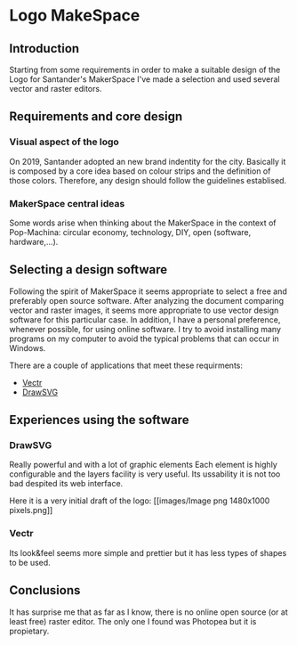 # Logo MakeSpace
## Introduction
Starting from some requirements in order to make a suitable design of the Logo for Santander's MakerSpace I've made a selection and used several vector and raster editors.

## Requirements and core design
### Visual aspect of the logo
On 2019, Santander adopted an new brand indentity for the city. Basically it is composed by a core idea based on colour strips and the definition of those colors. Therefore, any design should follow the guidelines establised.

### MakerSpace central ideas
Some words arise when thinking about the MakerSpace in the context of Pop-Machina: circular economy, technology, DIY, open (software, hardware,...). 

## Selecting a design software
Following the spirit of MakerSpace it seems appropriate to select a free and preferably open source software.  After analyzing the document comparing vector and raster images, it seems more appropriate to use vector design software for this particular case. 
In addition, I have a personal preference, whenever possible, for using online software. I try to avoid installing many programs on my computer to avoid the typical problems that can occur in Windows.

There are a couple of applications that meet these requirments: 
- <a href="http://vectr.com/"> Vectr </a>
- <a href="http://www.drawsvg.org"> DrawSVG </a> 

## Experiences using the software
### DrawSVG
Really powerful and with a lot of graphic elements Each element is highly configurable and the layers facility is very useful. Its ussability it is not too bad despited its web interface.

Here it is a very initial draft of the logo:
[[images/Image png 1480x1000 pixels.png]]

### Vectr
Its look&feel seems more simple and prettier but it has less types of shapes to be used.

## Conclusions
It has surprise me that as far as I know, there is no online open source (or at least free) raster editor. The only one I found was Photopea but it is propietary. 

